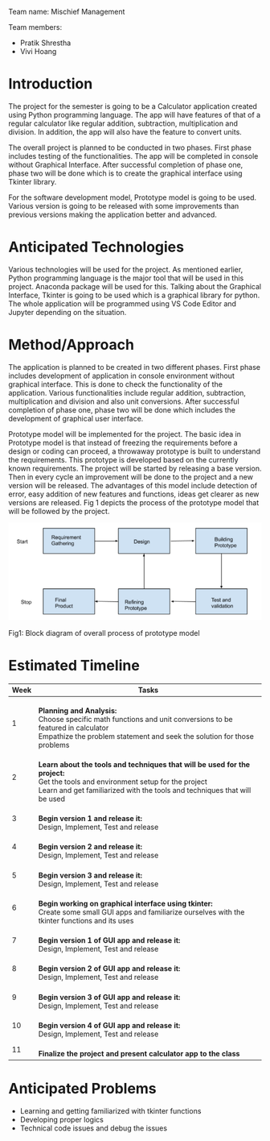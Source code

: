 Team name: Mischief Management

Team members:
* Pratik Shrestha
* Vivi Hoang

# Introduction
The project for the semester is going to be a Calculator application created using Python programming language. The app will have features of that of a regular calculator like regular addition, subtraction, multiplication and division. In addition, the app will also have the feature to convert units.

The overall project is planned to be conducted in two phases. First phase includes testing of the functionalities. The app will be completed in console without Graphical Interface. After successful completion of phase one, phase two will be done which is to create the graphical interface using Tkinter library. 

For the software development model, Prototype model is going to be used. Various version is going to be released with some improvements than previous versions making the application better and advanced. 


# Anticipated Technologies

Various technologies will be used for the project. As mentioned earlier, Python programming language is the major tool that will be used in this project. Anaconda package will be used for this. Talking about the Graphical Interface, Tkinter is going to be used which is a graphical library for python. The whole application will be programmed using VS Code Editor and Jupyter depending on the situation. 

# Method/Approach
The application is planned to be created in two different phases. First phase includes development of application in console environment without graphical interface. This is done to check the functionality of the application. Various functionalities include regular addition, subtraction, multiplication and division and also unit conversions. After successful completion of phase one, phase two will be done which includes the development of graphical user interface. 

Prototype model will be implemented for the project. The basic idea in Prototype model is that instead of freezing the requirements before a design or coding can proceed, a throwaway prototype is built to understand the requirements. This prototype is developed based on the currently known requirements. The project will be started by releasing a base version. Then in every cycle an improvement will be done to the project and a new version will be released. The advantages of this model include detection of error, easy addition of new features and functions, ideas get clearer as new versions are released. Fig 1 depicts the process of the prototype model that will be followed by the project. 

![alt text](https://raw.githubusercontent.com/pratik-stha/GVSU-CIS641-MISCHIEF-MANAGEMENT/master/docs/Block%20Diagram.PNG)

Fig1: Block diagram of overall process of prototype model


# Estimated Timeline
|  Week | Tasks  |
|---|---|
| 1 |<br><b>Planning and Analysis:</b></br>Choose specific math functions and unit conversions to be featured in calculator<br>Empathize the problem statement and seek the solution for those problems</br>|
| 2 |<br><b> Learn about the tools and techniques that will be used for the project:</b><br>Get the tools and environment setup for the project <br>Learn and get familiarized with the tools and techniques that will be used </br>  |
| 3 |<br><b>Begin version 1 and release it:</b></br> Design, Implement, Test and release|
| 4 |<br><b>Begin version 2 and release it:</b></br> Design, Implement, Test and release|
| 5 |<br><b>Begin version 3 and release it:</b></br> Design, Implement, Test and release|
| 6 |<br><b>Begin working on graphical interface using tkinter:</b><br>Create some small GUI apps and familiarize ourselves with the tkinter functions and its uses|
| 7 |<br><b> Begin version 1 of GUI app and release it:</b></br> Design, Implement, Test and release|
| 8 |<br><b> Begin version 2 of GUI app and release it:</b></br> Design, Implement, Test and release|
| 9 |<br><b> Begin version 3 of GUI app and release it:</b></br> Design, Implement, Test and release|
| 10 |<br><b> Begin version 4 of GUI app and release it:</b></br> Design, Implement, Test and release|
| 11 |<br><b> Finalize the project and present calculator app to the class</b></br>|


# Anticipated Problems
* Learning and getting familiarized with tkinter functions
* Developing proper logics 
* Technical code issues and debug the issues



